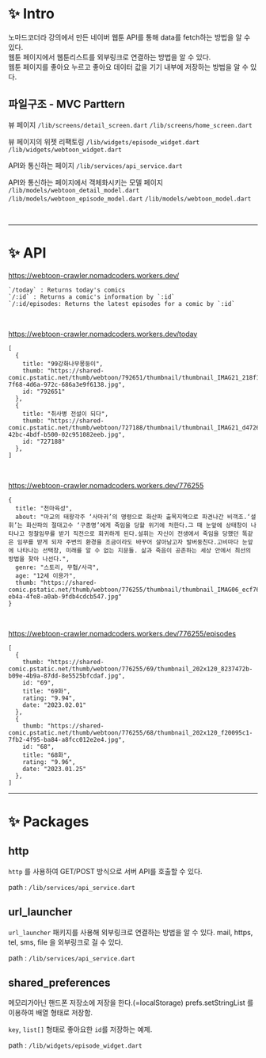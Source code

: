 # ✨ Intro

노마드코더라 강의에서 만든 네이버 웹툰 API를 통해 data를 fetch하는 방법을 알 수 있다.  
웹툰 페이지에서 웹툰리스트를 외부링크로 연결하는 방법을 알 수 있다.  
웹툰 페이지를 좋아요 누르고 좋아요 데이터 값을 기기 내부에 저장하는 방법을 알 수 있다.  


## 파일구조 - MVC Parttern

뷰 페이지
`/lib/screens/detail_screen.dart`
`/lib/screens/home_screen.dart`

뷰 페이지의 위젯 리팩토링
`/lib/widgets/episode_widget.dart`
`/lib/widgets/webtoon_widget.dart`

API와 통신하는 페이지
`/lib/services/api_service.dart`

API와 통신하는 페이지에서 객체화시키는 모델 페이지
`/lib/models/webtoon_detail_model.dart`
`/lib/models/webtoon_episode_model.dart`
`/lib/models/webtoon_model.dart`

<br>

---

# ✨ API

https://webtoon-crawler.nomadcoders.workers.dev/

```
`/today` : Returns today's comics  
`/:id` : Returns a comic's information by `:id`  
`/:id/episodes: Returns the latest episodes for a comic by `:id`  
```

<br>

https://webtoon-crawler.nomadcoders.workers.dev/today
```
[
  {
    title: "99강화나무몽둥이",
    thumb: "https://shared-comic.pstatic.net/thumb/webtoon/792651/thumbnail/thumbnail_IMAG21_218f18ef-7f68-4d6a-972c-686a3e9f6138.jpg",
    id: "792651"
  },
  {
    title: "취사병 전설이 되다",
    thumb: "https://shared-comic.pstatic.net/thumb/webtoon/727188/thumbnail/thumbnail_IMAG21_d4726354-42bc-4bdf-b500-02c951082eeb.jpg",
    id: "727188"
  },
]
```

<br>

https://webtoon-crawler.nomadcoders.workers.dev/776255

```
{
  title: "천마육성",
  about: "마교의 태왕각주 ‘사마귀’의 명령으로 화산파 출목지역으로 파견나간 비객조.‘설휘’는 화산파의 절대고수 ‘구종명’에게 죽임을 당할 위기에 처한다.그 때 눈앞에 상태창이 나타나고 정찰임무를 받기 직전으로 회귀하게 된다.설휘는 자신이 전생에서 죽임을 당했던 똑같은 임무를 받게 되자 주변의 환경을 조금이라도 바꾸어 살아남고자 발버둥친다.고비마다 눈앞에 나타나는 선택창, 미래를 알 수 없는 지문들. 삶과 죽음이 공존하는 세상 안에서 최선의 방법을 찾아 나선다.",
  genre: "스토리, 무협/사극",
  age: "12세 이용가",
  thumb: "https://shared-comic.pstatic.net/thumb/webtoon/776255/thumbnail/thumbnail_IMAG06_ecf76e96-eb4a-4fe8-a0ab-9fdb4cdcb547.jpg"
}
```
<br>

https://webtoon-crawler.nomadcoders.workers.dev/776255/episodes

```
[
  {
    thumb: "https://shared-comic.pstatic.net/thumb/webtoon/776255/69/thumbnail_202x120_8237472b-b09e-4b9a-87dd-8e5525bfcdaf.jpg",
    id: "69",
    title: "69화",
    rating: "9.94",
    date: "2023.02.01"
  },
  {
    thumb: "https://shared-comic.pstatic.net/thumb/webtoon/776255/68/thumbnail_202x120_f20095c1-7fb2-4f95-ba84-a8fcc012e2e4.jpg",
    id: "68",
    title: "68화",
    rating: "9.96",
    date: "2023.01.25"
  },
]
```

---

# ✨ Packages

## http

`http` 를 사용하여 GET/POST 방식으로 서버 API를 호출할 수 있다.

path : `/lib/services/api_service.dart`

## url_launcher

`url_launcher` 패키지를 사용해 외부링크로 연결하는 방법을 알 수 있다.
mail, https, tel, sms, file 을 외부링크로 걸 수 있다.

path : `/lib/services/api_service.dart`

## shared_preferences

메모리가아닌 핸드폰 저장소에 저장을 한다.(=localStorage)
prefs.setStringList 를 이용하여 배열 형태로 저장함.

`key`, `list[]` 형태로 좋아요한 `id`를 저장하는 예제.

path : `/lib/widgets/episode_widget.dart`

